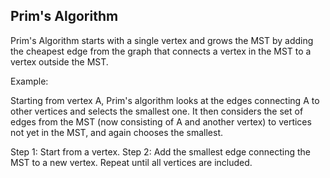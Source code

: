 ## Prim's Algorithm

Prim's Algorithm starts with a single vertex and grows the MST by adding the cheapest edge from the graph that connects a vertex in the MST to a vertex outside the MST.

Example:

Starting from vertex A, Prim's algorithm looks at the edges connecting A to other vertices and selects the smallest one. It then considers the set of edges from the MST (now consisting of A and another vertex) to vertices not yet in the MST, and again chooses the smallest.

Step 1: Start from a vertex.
Step 2: Add the smallest edge connecting the MST to a new vertex.
Repeat until all vertices are included.
